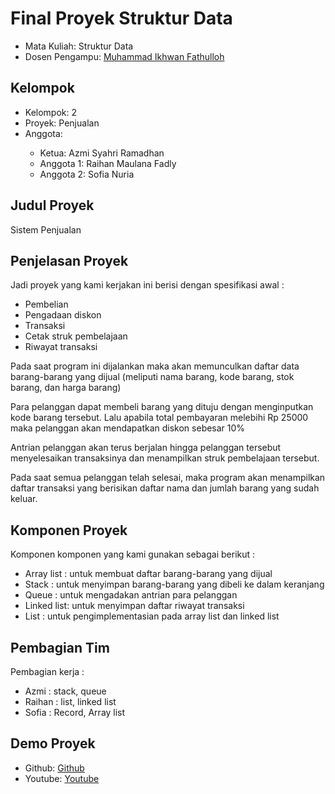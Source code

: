 # Final Proyek Struktur Data
<ul>
  <li>Mata Kuliah: Struktur Data</li>
  <li>Dosen Pengampu: <a href="https://github.com/Muhammad-Ikhwan-Fathulloh">Muhammad Ikhwan Fathulloh</a></li>
</ul>

## Kelompok
<ul>
  <li>Kelompok: 2</li>
  <li>Proyek: Penjualan</li>
  <li>Anggota:</li>
  <ul>
    <li>Ketua: Azmi Syahri Ramadhan </a></li>
    <li>Anggota 1: Raihan Maulana Fadly</a></li>
    <li>Anggota 2: Sofia Nuria </a></li>
  </ul>
</ul>

## Judul Proyek
<p>Sistem Penjualan</p>

## Penjelasan Proyek
<p>Jadi proyek yang kami kerjakan ini berisi dengan spesifikasi awal : </p>
<ul>
  <li>Pembelian</li>
  <li>Pengadaan diskon</li>
  <li>Transaksi</li>
  <li>Cetak struk pembelajaan</li>
  <li>Riwayat transaksi</li></li>
</ul>

<p>Pada saat program ini dijalankan maka akan memunculkan daftar data barang-barang yang dijual (meliputi nama barang, kode barang, stok barang, dan harga barang)</p>
<p>Para pelanggan dapat membeli barang yang dituju dengan menginputkan kode barang tersebut. Lalu apabila total pembayaran melebihi Rp 25000 maka pelanggan akan mendapatkan diskon sebesar 10% </p>
<p>Antrian pelanggan akan terus berjalan hingga pelanggan tersebut menyelesaikan transaksinya dan menampilkan struk pembelajaan tersebut.</p>
<p>Pada saat semua pelanggan telah selesai, maka program akan menampilkan daftar transaksi yang berisikan daftar nama dan jumlah barang yang sudah keluar.</p>


## Komponen Proyek
<p>Komponen komponen yang kami gunakan sebagai berikut :</p>
<ul>
  <li>Array list : untuk membuat daftar barang-barang yang dijual</li>
  <li>Stack : untuk menyimpan barang-barang yang dibeli ke dalam keranjang</li>
  <li>Queue : untuk mengadakan antrian para pelanggan</li>
  <li>Linked list: untuk menyimpan daftar riwayat transaksi  </li>
  <li>List : untuk pengimplementasian pada array list dan linked list</li>
</ul>

## Pembagian Tim
<p>Pembagian kerja : </p>
<ul>
  <li>Azmi : stack, queue</li>
  <li>Raihan : list, linked list</li>
  <li>Sofia : Record, Array list</li>
</ul>

## Demo Proyek
<ul>
  <li>Github: <a href="">Github</a></li>
  <li>Youtube: <a href="">Youtube</a></li>
</ul>
